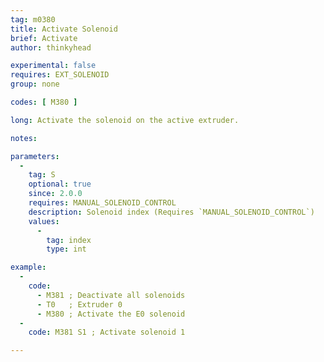 ```yaml
---
tag: m0380
title: Activate Solenoid
brief: Activate
author: thinkyhead

experimental: false
requires: EXT_SOLENOID
group: none

codes: [ M380 ]

long: Activate the solenoid on the active extruder.

notes:

parameters:
  -
    tag: S
    optional: true
    since: 2.0.0
    requires: MANUAL_SOLENOID_CONTROL
    description: Solenoid index (Requires `MANUAL_SOLENOID_CONTROL`)
    values:
      -
        tag: index
        type: int

example:
  -
    code:
      - M381 ; Deactivate all solenoids
      - T0   ; Extruder 0
      - M380 ; Activate the E0 solenoid
  -
    code: M381 S1 ; Activate solenoid 1

---
```

